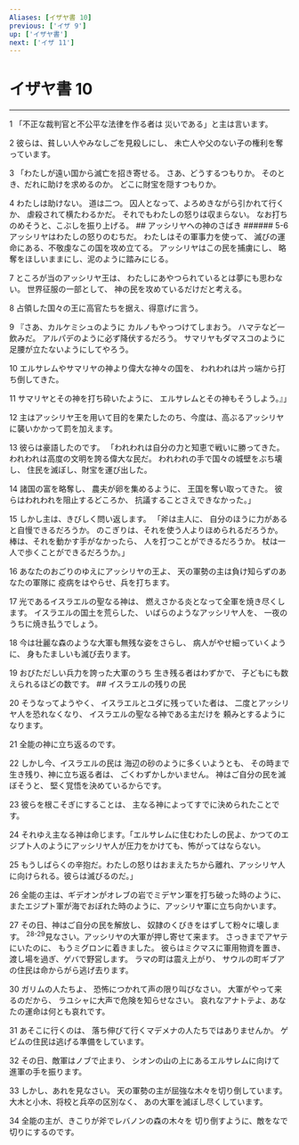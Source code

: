 ```yaml
---
Aliases: [イザヤ書 10]
previous: ['イザ 9']
up: ['イザヤ書']
next: ['イザ 11']
---
```

# イザヤ書 10

***




1 
「不正な裁判官と不公平な法律を作る者は 災いである」と主は言います。 



2 
彼らは、貧しい人やみなしごを見殺しにし、 未亡人や父のない子の権利を奪っています。 



3 
「わたしが遠い国から滅亡を招き寄せる。 さあ、どうするつもりか。 そのとき、だれに助けを求めるのか。 どこに財宝を隠すつもりか。 



4 
わたしは助けない。 道は二つ。 囚人となって、よろめきながら引かれて行くか、 虐殺されて横たわるかだ。 それでもわたしの怒りは収まらない。 なお打ちのめそうと、こぶしを振り上げる。 ## アッシリヤへの神のさばき ###### 5-6 アッシリヤはわたしの怒りのむちだ。 わたしはその軍事力を使って、 滅びの運命にある、不敬虔なこの国を攻め立てる。 アッシリヤはこの民を捕虜にし、 略奪をほしいままにし、泥のように踏みにじる。 



7 
ところが当のアッシリヤ王は、 わたしにあやつられているとは夢にも思わない。 世界征服の一部として、 神の民を攻めているだけだと考える。 



8 
占領した国々の王に高官たちを据え、得意げに言う。 



9 
『さあ、カルケミシュのように カルノもやっつけてしまおう。 ハマテなど一飲みだ。 アルパデのように必ず降伏するだろう。 サマリヤもダマスコのように 足腰が立たないようにしてやろう。 



10 
エルサレムやサマリヤの神より偉大な神々の国を、 われわれは片っ端から打ち倒してきた。 



11 
サマリヤとその神を打ち砕いたように、 エルサレムとその神もそうしよう。』」 



12 
主はアッシリヤ王を用いて目的を果たしたのち、今度は、高ぶるアッシリヤに襲いかかって罰を加えます。 



13 
彼らは豪語したのです。 「われわれは自分の力と知恵で戦いに勝ってきた。 われわれは高度の文明を誇る偉大な民だ。 われわれの手で国々の城壁をぶち壊し、 住民を滅ぼし、財宝を運び出した。 



14 
諸国の富を略奪し、 農夫が卵を集めるように、 王国を奪い取ってきた。 彼らはわれわれを阻止するどころか、 抗議することさえできなかった。」 



15 
しかし主は、きびしく問い返します。 「斧は主人に、 自分のほうに力があると自慢できるだろうか。 のこぎりは、それを使う人よりほめられるだろうか。 棒は、それを動かす手がなかったら、 人を打つことができるだろうか。 杖は一人で歩くことができるだろうか。」 



16 
あなたのおごりのゆえにアッシリヤの王よ、 天の軍勢の主は負け知らずのあなたの軍隊に 疫病をはやらせ、兵を打ちます。 



17 
光であるイスラエルの聖なる神は、 燃えさかる炎となって全軍を焼き尽くします。 イスラエルの国土を荒らした、 いばらのようなアッシリヤ人を、 一夜のうちに焼き払うでしょう。 



18 
今は壮麗な森のような大軍も無残な姿をさらし、 病人がやせ細っていくように、 身もたましいも滅び去ります。 



19 
おびただしい兵力を誇った大軍のうち 生き残る者はわずかで、 子どもにも数えられるほどの数です。 ## イスラエルの残りの民 



20 
そうなってようやく、 イスラエルとユダに残っていた者は、 二度とアッシリヤ人を恐れなくなり、 イスラエルの聖なる神である主だけを 頼みとするようになります。 



21 
全能の神に立ち返るのです。 



22 
しかし今、イスラエルの民は 海辺の砂のように多くいようとも、 その時まで生き残り、神に立ち返る者は、 ごくわずかしかいません。 神はご自分の民を滅ぼそうと、 堅く覚悟を決めているからです。 



23 
彼らを根こそぎにすることは、 主なる神によってすでに決められたことです。 



24 
それゆえ主なる神は命じます。「エルサレムに住むわたしの民よ、かつてのエジプト人のようにアッシリヤ人が圧力をかけても、怖がってはならない。 



25 
もうしばらくの辛抱だ。わたしの怒りはおまえたちから離れ、アッシリヤ人に向けられる。彼らは滅びるのだ。」 



26 
全能の主は、ギデオンがオレブの岩でミデヤン軍を打ち破った時のように、またエジプト軍が海でおぼれた時のように、アッシリヤ軍に立ち向かいます。 



27 
その日、神はご自分の民を解放し、 奴隷のくびきをはずして粉々に壊します。 <sup class="versenum">28-29</sup>見なさい。アッシリヤの大軍が押し寄せて来ます。 さっきまでアヤテにいたのに、 もうミグロンに着きました。 彼らはミクマスに軍用物資を置き、 渡し場を過ぎ、ゲバで野営します。 ラマの町は震え上がり、 サウルの町ギブアの住民は命からがら逃げ去ります。 



30 
ガリムの人たちよ、 恐怖につかれて声の限り叫びなさい。 大軍がやって来るのだから、 ラユシャに大声で危険を知らせなさい。 哀れなアナトテよ、あなたの運命は何とも哀れです。 



31 
あそこに行くのは、 落ち伸びて行くマデメナの人たちではありませんか。 ゲビムの住民は逃げる準備をしています。 



32 
その日、敵軍はノブで止まり、 シオンの山の上にあるエルサレムに向けて 進軍の手を振ります。 



33 
しかし、あれを見なさい。 天の軍勢の主が屈強な木々を切り倒しています。 大木と小木、将校と兵卒の区別なく、 あの大軍を滅ぼし尽くしています。 



34 
全能の主が、きこりが斧でレバノンの森の木々を 切り倒すように、敵をなで切りにするのです。
